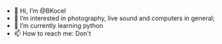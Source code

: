 - 👋 Hi, I’m @BKocel
- 👀 I’m interested in photography, live sound and computers in general; 
- 🌱 I’m currently learning python
- 📫 How to reach me: Don't

<!---
BKocel/BKocel is a ✨ special ✨ repository because its `README.md` (this file) appears on your GitHub profile.
You can click the Preview link to take a look at your changes.
--->
